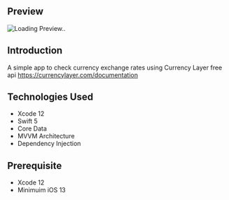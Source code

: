 ## Preview
![Loading Preview..](Currency%20Conversion/Preview.gif)

## Introduction
A simple app to check currency exchange rates using Currency Layer free api https://currencylayer.com/documentation

## Technologies Used
* Xcode 12
* Swift 5
* Core Data
* MVVM Architecture
* Dependency Injection

## Prerequisite
* Xcode 12
* Minimuim iOS 13
